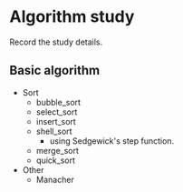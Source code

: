 # Algorithm study

Record the study details.

## Basic algorithm

- Sort
  - bubble_sort
  - select_sort
  - insert_sort
  - shell_sort
    - using Sedgewick's step function.
  - merge_sort
  - quick_sort
- Other
  - Manacher
